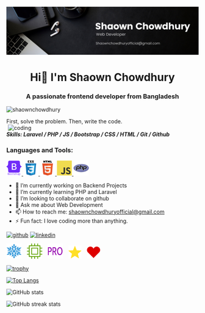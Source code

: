 ![logo](https://github.com/ShaownChowdhury/ShaownChowdhury/blob/main/Black%20Minimalist%20Corporate%20Professional%20Profile%20LinkedIn%20Banner%20(2).png)

<h1 align="center">Hi👋 I'm Shaown Chowdhury</h1>
<h3 align="center">A passionate frontend developer from Bangladesh</h3>


<p align="left"> <img src="https://komarev.com/ghpvc/?username=shaownchowdhury&label=Profile%20views&color=0e75b6&style=flat" alt="shaownchowdhury" /> </p>

First, solve the problem. Then, write the code.
<img align="right" alt="coding" width="500" src="https://user-images.githubusercontent.com/55389276/140866485-8fb1c876-9a8f-4d6a-98dc-08c4981eaf70.gif">


<b><i> Skills: Laravel / PHP / JS / Bootstrap / CSS / HTML / Git / Github </i></b>
<h3 align="left">Languages and Tools:</h3>
<p align="left"> <a href="https://getbootstrap.com" target="_blank" rel="noreferrer"> <img src="https://raw.githubusercontent.com/devicons/devicon/master/icons/bootstrap/bootstrap-plain-wordmark.svg" alt="bootstrap" width="40" height="40"/> </a> <a href="https://www.w3schools.com/css/" target="_blank" rel="noreferrer"> <img src="https://raw.githubusercontent.com/devicons/devicon/master/icons/css3/css3-original-wordmark.svg" alt="css3" width="40" height="40"/> </a> <a href="https://www.w3.org/html/" target="_blank" rel="noreferrer"> <img src="https://raw.githubusercontent.com/devicons/devicon/master/icons/html5/html5-original-wordmark.svg" alt="html5" width="40" height="40"/> </a> <a href="https://developer.mozilla.org/en-US/docs/Web/JavaScript" target="_blank" rel="noreferrer"> <img src="https://raw.githubusercontent.com/devicons/devicon/master/icons/javascript/javascript-original.svg" alt="javascript" width="40" height="40"/> </a> <a href="https://www.php.net" target="_blank" rel="noreferrer"> <img src="https://raw.githubusercontent.com/devicons/devicon/master/icons/php/php-original.svg" alt="php" width="40" height="40"/> </a> </p>

- 🔭 I’m currently working on Backend Projects 
- 🌱 I’m currently learning PHP and Laravel
- 👯 I’m looking to collaborate on github 
- 💬 Ask me about Web Development 
- 📫 How to reach me: shaownchowdhuryofficial@gmail.com 
- ⚡ Fun fact: I love coding more than anything.  


[<img src='https://cdn.jsdelivr.net/npm/simple-icons@3.0.1/icons/github.svg' alt='github' height='40'>](https://github.com/Shaownchowdhury)  [<img src='https://cdn.jsdelivr.net/npm/simple-icons@3.0.1/icons/linkedin.svg' alt='linkedin' height='40'>](https://www.linkedin.com/in/shaownchowdhurybd/)  

<a href='https://archiveprogram.github.com/'><img src='https://raw.githubusercontent.com/acervenky/animated-github-badges/master/assets/acbadge.gif' width='40' height='40'></a> <a href='https://docs.github.com/en/developers'><img src='https://raw.githubusercontent.com/acervenky/animated-github-badges/master/assets/devbadge.gif' width='40' height='40'></a> <a href='https://github.com/pricing'><img src='https://raw.githubusercontent.com/acervenky/animated-github-badges/master/assets/pro.gif' width='40' height='40'></a> <a href='https://stars.github.com/'><img src='https://raw.githubusercontent.com/acervenky/animated-github-badges/master/assets/starbadge.gif' width='35' height='35'></a> <a href='https://docs.github.com/en/github/supporting-the-open-source-community-with-github-sponsors'><img src='https://raw.githubusercontent.com/acervenky/animated-github-badges/master/assets/sponsorbadge.gif' width='35' height='35'></a> 

[![trophy](https://github-profile-trophy.vercel.app/?username=ShaownChowdhury)](https://github.com/ryo-ma/github-profile-trophy)

[![Top Langs](https://github-readme-stats.vercel.app/api/top-langs/?username=ShaownChowdhury)](https://github.com/anuraghazra/github-readme-stats)

![GitHub stats](https://github-readme-stats.vercel.app/api?username=ShaownChowdhury&show_icons=true)  

![GitHub streak stats](https://streak-stats.demolab.com/?user=ShaownChowdhury)  

